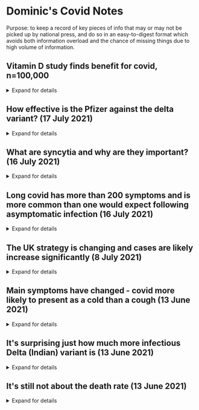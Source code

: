 # Dominic's Covid Notes
Purpose: to keep a record of key pieces of info that may or may not be picked up by national press, and do so in an easy-to-digest format which avoids both information overload and the chance of missing things due to high volume of information.

## Vitamin D study finds benefit for covid, n=100,000
<details>
<summary>Expand for details</summary>
<br>

[Vitamin D supplementation and COVID-19 risk: a population-based, cohort study](https://link.springer.com/article/10.1007/s40618-021-01639-9)
  
> Cholecalciferol supplementation (n = 108,343) was associated with slight protection from SARS-CoV2 infection (n = 4352 [4.0%] vs 9142/216,686 [4.2%] in controls; HR 0.95 [CI 95% 0.91–0.98], p = 0.004). Patients on cholecalciferol treatment achieving 25OHD levels ≥ 30 ng/ml had lower risk of SARS-CoV2 infection, lower risk of severe COVID-19 and lower COVID-19 mortality than unsupplemented 25OHD-deficient patients (56/9474 [0.6%] vs 96/7616 [1.3%]; HR 0.66 [CI 95% 0.46–0.93], p = 0.018). Calcifediol use (n = 134,703) was not associated with reduced risk of SARS-CoV2 infection or mortality in the whole cohort. However, patients on calcifediol treatment achieving serum 25OHD levels ≥ 30 ng/ml also had lower risk of SARS-CoV2 infection, lower risk of severe COVID-19, and lower COVID-19 mortality compared to 25OHD-deficient patients not receiving vitamin D supplements (88/16276 [0.5%] vs 96/7616 [1.3%]; HR 0.56 [CI 95% 0.42–0.76], p < 0.001).

> Conclusions
> In this large, population-based study, we observed that patients supplemented with cholecalciferol or calcifediol achieving serum 25OHD levels ≥ 30 ng/ml were associated with better COVID-19 outcomes.
  
</details>
  
## How effective is the Pfizer against the delta variant? (17 July 2021)
<details>
<summary>Expand for details</summary>
<br>

[Prior reports from Israel](https://www.reuters.com/world/middle-east/israel-sees-drop-pfizer-vaccine-protection-against-infections-still-strong-2021-07-05/) indicated that two shots of the Pfizer vaccine were 64% effective at preventing infection, but that number may have fallen further if the [data posted on Twitter](https://twitter.com/MatanHolzer/status/1413202799102414851?s=09) is correct.

The [Israeli Prime Minister has commented](https://www.jpost.com/breaking-news/for-first-time-since-march-855-new-coronavirus-cases-in-israel-674084) that the protection offered by the vaccine is significantly lower and the data [linked to here](https://trialsitenews.com/covid-19-case-data-in-israel-a-troubling-trend/?s=09) also appear to point to far less protection.

</details>

## What are syncytia and why are they important? (16 July 2021)
<details>
<summary>Expand for details</summary>
<br>

A syncytium (pronounced sin-sish-um) is formed when at least two cells with a single nucleus fuse to form a cell with multiple nucleii. There are a number of viruses that can have this effect. SARS-Cov2 is one of them, and it is the spike protein of this virus which catalyses the formation of syncytia.

Syncytia are found more frequently in those with severe covid and there is evidence that they have a causal role in pathogenicity of the disease. They are able to evade antibodies and to fuse with and kill white blood cells invovled in the immune response, meaning that they can both evade and deplete the immune system.

Research has found that more recent variants have an enhanced ability to form larger syncytia, with the Delta variant having the highest ability. Other research has found that niclosamide appears to inhibit the formation of syncytia by blocking fusion of the infected and uninfected cells. 

#### Some resources
* [TWiV 742: on syncytia](https://www.microbe.tv/twiv/twiv-742/)
* [Nature: Drugs that inhibit TMEM16 proteins block SARS-CoV-2 spike-induced syncytia](https://www.nature.com/articles/s41586-021-03491-6)
* [Nature: SARS-CoV-2 spike protein dictates syncytium-mediated lymphocyte elimination](https://www.nature.com/articles/s41418-021-00782-3)
* [SARS-CoV-2 and SARS-CoV Spike-Mediated Cell-Cell Fusion Differ in Their Requirements for Receptor Expression and Proteolytic Activation](https://www.ncbi.nlm.nih.gov/pmc/articles/PMC8104116/)
* [Increased lung cell entry of B.1.617.2 and evasion of antibodies induced by infection and BNT162b2 vaccination](https://www.biorxiv.org/content/10.1101/2021.06.23.449568v1)

</details>

## Long covid has more than 200 symptoms and is more common than one would expect following asymptomatic infection (16 July 2021)
<details>
<summary>Expand for details</summary>
<br>

[A study published](https://www.thelancet.com/journals/eclinm/article/PIIS2589-5370(21)00299-6/fulltext) in _The Lancet_ yesterday found that long covid can present with over 200 different symptoms making it very hard to identify. There is a good _Guardian_ [article summarising the findings](https://www.theguardian.com/society/2021/jul/15/long-covid-has-more-than-200-symptoms-study-finds).

One of the authors is quoted as saying "There are likely to be tens of thousands of long Covid patients suffering in silence, unsure that their symptoms are connected to Covid-19." This is an important point because the wide and diverse range of symptoms, coupled with the high proportion of long covid in those who had asymptomatic infections (see below), means that many people who have health issues that either arose or were exacerbated recently will not be aware of the link to covid. This makes it less likely that they will receive the right medical care, and also means that it may take a considerable period ot time for the true burden of covid-19 to become apparent.

[Another report published](https://s3.amazonaws.com/media2.fairhealth.org/whitepaper/asset/A%20Detailed%20Study%20of%20Patients%20with%20Long-Haul%20COVID--An%20Analysis%20of%20Private%20Healthcare%20Claims--A%20FAIR%20Health%20White%20Paper.pdf) this week found that 27% of those with symptomatic infections had post-covid conditions and, importantly, that 19% of those who had asymptomatic infections suffered from post-covid conditions. This confirms prior findings that long covid conditions affect large numbers, but the proportion of those who had asymptomatic covid is particularly noteworthy.

</details>

## The UK strategy is changing and cases are likely increase significantly (8 July 2021)
<details>
<summary>Expand for details</summary>
<br>

After Sajid Javid became the UK Health Secretary on 26 June 2021 the message about the pace of removing restrictions changed. On his first day in the new post Javid commented that he wanted to get the UK back to normal as soon as possible, meaning easing restrictions. He followed this up a week later with an [article in the Daily Mail](https://www.dailymail.co.uk/debate/article-9753313/SAJID-JAVID-health-arguments-opening-Britain-compelling.html) (bolding added):

> We are on track for July 19 and we have to be honest with people about the fact that **we cannot eliminate Covid**.

> We also need to be clear that **cases are going to rise significantly**. I know many people will be cautious about the easing of restrictions – that’s completely understandable. But no date we choose will ever come without risk, so we have to take a broad and balanced view. We are going to have to learn to **accept the existence of Covid and find ways to cope with it – just as we already do with flu**.

This marks a [return to the policy of herd immunity](https://www.dailymail.co.uk/news/article-9762445/Herd-immunity-strategy-back.html), now being called "hybrid immunity" in an effort to avoid negative connotiatons. On Monday 5 July Whitty, the UK's Chief Medical Officer, [explained the reasoning](https://www.theguardian.com/world/2021/jul/05/chris-whitty-keeping-covid-restrictions-will-only-delay-wave). The change from 2020 is that vaccines reduce both the death rate and hospitalisations, but other than that the message is almost identical to that presented in mid-March 2020:

> “At a certain point, you move to the situation where instead of actually averting hospitalisations and deaths, you move over to just delaying them. So you’re not actually changing the number of people who will go to hospital or die, you may change when they happen,” he said.

> “There is quite a strong view by many people, including myself actually, that going in the summer has some advantages, all other things being equal, to opening up into the autumn when schools are going back and when we’re heading into the winter period when the NHS tends to be under greatest pressure for many other reasons”

Whitty is presenting a false dichotomy: open fully now vs open fully in the autumn. That does not capture the range of possible strategies and has been chosen to justify the approach being taken. What circumstances would need to be true for this strategy to have some success? If the virus does not mutate (or does not mutate meaningfully) and there are no long-term health consequences, then this may be an effective approach.

Taking those issues in turn, there clearly are long-term health consequences from covid. Ironically, Whitty himself [spoke about the problem this week](https://www.lbc.co.uk/news/chris-whitty-long-covid-young-people-children/) and highlighted the risk of long covid in younger people:

> I regret to say I think we will get a significant amount more long Covid, particularly in the younger ages.... long Covid remains, I think, a worry. We don't know how big an issue it's going to be but I think we should assume it's not going to be trivial.

We already know about patterns of mutation, and it remains the case that allowing the virus to transmit increases the probability of variants. The Guardian ran the following headline this week: ["Surging Covid and unlocking: does England risk being a variant factory?](https://www.theguardian.com/world/2021/jul/05/will-uk-rising-covid-cases-increase-risk-of-vaccine-evasive-variants). This is a very real risk.

The extent of these risks will be affected by the number of infections. And one might reasonably ask: if so many people are vaccinated, then how bad can it be? Well, here is an annecdotal data point: the British rugby team has just travelled to South Africa to tour this summer - they had a training camp in Jersey in June and all the [players were vaccinated with the Pfizer shot](https://www.theguardian.com/sport/2021/may/26/british-irish-lions-players-given-coronavirus-jabs-before-tour) while on the island. Yesterday 9 of 38 players were in isolation after PCR tests. This is because the vaccine is not 95% effective against infections, but closer to 60-65%. The consequence of this is that case numbers in the UK could end up being very high.

**Time to prepare**

</details>

## Main symptoms have changed - covid more likely to present as a cold than a cough (13 June 2021)
<details>
<summary>Expand for details</summary>
<br>

[As per Tim Spector](https://youtu.be/OHBua3aXQ7c?t=341) at KCL who runs the [Zoe app](https://covid.joinzoe.com/). The mainstream press hasn't picked up on this and the government hasn't changed thei messaging? Why? Because they aren't adaptive, and published research is backward-looking, not real-time. 

**What does this mean?** It means people are less likely to stay at home as they won't recognise the symptoms. After all, we were told that a runny nose was a counter-indicator of covid early on. It isn't. 

**What are the most common symptoms now?**
1. Headache
2. Sore throat
3. Runny nose
4. Fever
5. Cough

Loss of smell not in the top 10 any more.

**What should you do?** Stay at home and test if you have those symptoms, and stay away from people who have those symptoms.

</details>

## It's surprising just how much more infectious Delta (Indian) variant is (13 June 2021)
<details>
<summary>Expand for details</summary>
<br>

In the video linked to above, Spector says that estiamtes of the R nought for the Delta variant, if there were no restrictions in place, are approx 6. John Campbell says other estiamtes are as high as 8. To put this in perspective, the original strain of SARS-CoV-2 had an estimated R nought of 3, meaning the Delta strain is at least twice as transmissable.

**What does this mean?**
1. **Herd immunity is unachievable.** Herd immunity threshold is 1-1/R(0), which in the initial case of R=3 was approx 67%, but is now approx 83%. With children not bieng vaccinated and vaccine effectiveness of approx 60% for Astrazeneca/Oxford, the 83% threshold is well out of reach.
1. **New variant is much more infectious.** Actual r nought in London is estimated at 1.8, so is well below the 6-8 estimate above, but the variant is clearly much more infectious even as seasonality is in our favour. 

</details>

## It's still not about the death rate (13 June 2021)
<details>
<summary>Expand for details</summary>
<br>

It never was about the death rate, but this is a key point now that vaccination is, clearly, effective in reducing the death rate. **So what is it about? Long covid.** The number of people experiencing long term symptoms is surprising - roughly speaking 4-5 million people caught covid in the first wave, of whom approx. 1 million had sypmptoms beyond 4 weeks, and of those people approx 38% still hd symptoms 1 year later. **That is approx. 8% of those who caught the less virulent strain of covid in the first wave were still affected 1 year later.**

</details>
